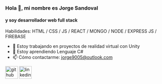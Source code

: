 ### Hola 👋, mi nombre es Jorge Sandoval
#### y soy desarrollador web full stack

Habilidades: HTML / CSS / JS / REACT / MONGO / NODE / EXPRESS JS / FIREBASE

- 🔭 Estoy trabajando en proyectos de realidad virtual con Unity 
- 🌱 Estoy aprendiendo Lenguaje C# 
- 📫 Cómo contactarme: jorge9005@outlook.com 


[<img src='https://cdn.jsdelivr.net/npm/simple-icons@3.0.1/icons/github.svg' alt='github' height='40'>](https://github.com/Jorge9005)  [<img src='https://cdn.jsdelivr.net/npm/simple-icons@3.0.1/icons/linkedin.svg' alt='linkedin' height='40'>](https://www.linkedin.com/in/jorge-sandoval-9044a717b/)  

